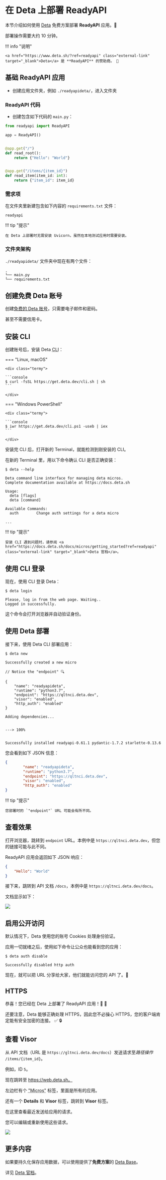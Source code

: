 # 在 Deta 上部署 ReadyAPI

本节介绍如何使用 <a href="https://www.deta.sh/?ref=readyapi" class="external-link" target="_blank">Deta</a> 免费方案部署 **ReadyAPI** 应用。🎁

部署操作需要大约 10 分钟。

!!! info "说明"

    <a href="https://www.deta.sh/?ref=readyapi" class="external-link" target="_blank">Deta</a> 是 **ReadyAPI** 的赞助商。 🎉

## 基础 **ReadyAPI** 应用

* 创建应用文件夹，例如 `./readyapideta/`，进入文件夹

### ReadyAPI 代码

* 创建包含如下代码的 `main.py`：

```Python
from readyapi import ReadyAPI

app = ReadyAPI()


@app.get("/")
def read_root():
    return {"Hello": "World"}


@app.get("/items/{item_id}")
def read_item(item_id: int):
    return {"item_id": item_id}
```

### 需求项

在文件夹里新建包含如下内容的 `requirements.txt` 文件：

```text
readyapi
```

!!! tip "提示"

    在 Deta 上部署时无需安装 Uvicorn，虽然在本地测试应用时需要安装。

### 文件夹架构

`./readyapideta/` 文件夹中现在有两个文件：

```
.
└── main.py
└── requirements.txt
```

## 创建免费 Deta 账号

创建<a href="https://www.deta.sh/?ref=readyapi" class="external-link" target="_blank">免费的 Deta 账号</a>，只需要电子邮件和密码。

甚至不需要信用卡。

## 安装 CLI

创建账号后，安装 Deta <abbr title="Command Line Interface application">CLI</abbr>：

=== "Linux, macOS"

    <div class="termy">

    ```console
    $ curl -fsSL https://get.deta.dev/cli.sh | sh
    ```

    </div>

=== "Windows PowerShell"

    <div class="termy">

    ```console
    $ iwr https://get.deta.dev/cli.ps1 -useb | iex
    ```

    </div>

安装完 CLI 后，打开新的 Terminal，就能检测到刚安装的 CLI。

在新的 Terminal 里，用以下命令确认 CLI 是否正确安装：

<div class="termy">

```console
$ deta --help

Deta command line interface for managing deta micros.
Complete documentation available at https://docs.deta.sh

Usage:
  deta [flags]
  deta [command]

Available Commands:
  auth        Change auth settings for a deta micro

...
```

</div>

!!! tip "提示"

    安装 CLI 遇到问题时，请参阅 <a href="https://docs.deta.sh/docs/micros/getting_started?ref=readyapi" class="external-link" target="_blank">Deta 官档</a>。

## 使用 CLI 登录

现在，使用 CLI 登录 Deta：

<div class="termy">

```console
$ deta login

Please, log in from the web page. Waiting..
Logged in successfully.
```

</div>

这个命令会打开浏览器并自动验证身份。

## 使用 Deta 部署

接下来，使用 Deta CLI 部署应用：

<div class="termy">

```console
$ deta new

Successfully created a new micro

// Notice the "endpoint" 🔍

{
    "name": "readyapideta",
    "runtime": "python3.7",
    "endpoint": "https://qltnci.deta.dev",
    "visor": "enabled",
    "http_auth": "enabled"
}

Adding dependencies...


---> 100%


Successfully installed readyapi-0.61.1 pydantic-1.7.2 starlette-0.13.6
```

</div>

您会看到如下 JSON 信息：

```JSON hl_lines="4"
{
        "name": "readyapideta",
        "runtime": "python3.7",
        "endpoint": "https://qltnci.deta.dev",
        "visor": "enabled",
        "http_auth": "enabled"
}
```

!!! tip "提示"

    您部署时的 `"endpoint"` URL 可能会有所不同。

## 查看效果

打开浏览器，跳转到 `endpoint` URL。本例中是 `https://qltnci.deta.dev`，但您的链接可能与此不同。

ReadyAPI 应用会返回如下 JSON 响应：

```JSON
{
    "Hello": "World"
}
```

接下来，跳转到 API 文档 `/docs`，本例中是 `https://qltnci.deta.dev/docs`。

文档显示如下：

<img src="/img/deployment/deta/image01.png">

## 启用公开访问

默认情况下，Deta 使用您的账号 Cookies 处理身份验证。

应用一切就绪之后，使用如下命令让公众也能看到您的应用：

<div class="termy">

```console
$ deta auth disable

Successfully disabled http auth
```

</div>

现在，就可以把 URL 分享给大家，他们就能访问您的 API 了。🚀

## HTTPS

恭喜！您已经在 Deta 上部署了 ReadyAPI 应用！🎉 🍰

还要注意，Deta 能够正确处理 HTTPS，因此您不必操心 HTTPS，您的客户端肯定能有安全加密的连接。 ✅ 🔒

## 查看 Visor

从 API 文档（URL 是 `https://gltnci.deta.dev/docs`）发送请求至*路径操作* `/items/{item_id}`。

例如，ID `5`。

现在跳转至 <a href="https://web.deta.sh/" class="external-link" target="_blank">https://web.deta.sh。</a>

左边栏有个 <abbr title="it comes from Micro(server)">"Micros"</abbr> 标签，里面是所有的应用。

还有一个 **Details** 和 **Visor** 标签，跳转到 **Visor** 标签。

在这里查看最近发送给应用的请求。

您可以编辑或重新使用这些请求。

<img src="/img/deployment/deta/image02.png">

## 更多内容

如果要持久化保存应用数据，可以使用提供了**免费方案**的 <a href="https://docs.deta.sh/docs/base/py_tutorial?ref=readyapi" class="external-link" target="_blank">Deta Base</a>。

详见 <a href="https://docs.deta.sh?ref=readyapi" class="external-link" target="_blank">Deta 官档</a>。

